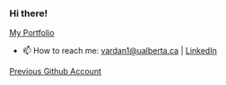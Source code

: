### Hi there!

<!--
**vardansaini/vardansaini** is a ✨ _special_ ✨ repository because its `README.md` (this file) appears on your GitHub profile. 

Here are some ideas to get you started:


[![Vardan's GitHub stats](https://github-readme-stats.vercel.app/api?username=vardansaini&count_private=true&theme=tokyonight&showicons=true&hide=stars)](https://github.com/anuraghazra/github-readme-stats)

[![My GitHub Language Stats](https://github-readme-stats.vercel.app/api/top-langs/?username=vardansaini&langs_count=10&hide=makefile,jupyter-notebook&theme=tokyonight&layout=compact)](https://github.com/anuraghazra/github-readme-stats)

- 🔭 I’m currently working on Mechanic Maker an advance AI tool (learn more about it by reading my [Published Paper](https://ojs.aaai.org//index.php/AIIDE/article/view/7450))
- 🌱 I’m currently learning NLP and LLM Fine-Tuning
- 👯 I’m looking to collaborate on product-focused technical organization
- 🤔 I’m looking for help with Reinforcement Learning
- 💬 Ask me about Front End in any FrameWork

- 😄 Pronouns: he/him
- ⚡ Fun fact: I love Cars and Gym!

 -->
 
 [My Portfolio](https://vardansaini.github.io/vardansaini/)

- 📫 How to reach me: vardan1@ualberta.ca | [LinkedIn](https://www.linkedin.com/in/vardan-saini-697225180)

[Previous Github Account](https://github.com/vardan-saini)
